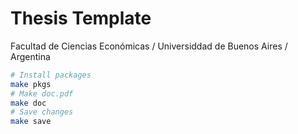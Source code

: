 # Thesis Template

Facultad de Ciencias Económicas / Universiddad de Buenos Aires / Argentina

```bash
# Install packages
make pkgs
# Make doc.pdf
make doc
# Save changes
make save
```
